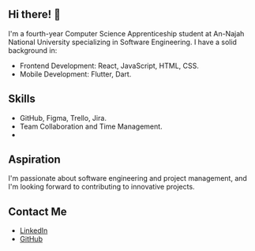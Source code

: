 ## Hi there! 👋

I'm a fourth-year Computer Science Apprenticeship student at An-Najah National University specializing in Software Engineering. I have a solid background in:

- Frontend Development: React, JavaScript, HTML, CSS.
- Mobile Development: Flutter, Dart.

## Skills
- GitHub, Figma, Trello, Jira.
- Team Collaboration and Time Management.
- 
 ## Aspiration
I'm passionate about software engineering and project management, and I'm looking forward to contributing to innovative projects.

## Contact Me
- [LinkedIn](https://www.linkedin.com/in/malak-mousa/)
- [GitHub](https://github.com/Malakmousa99)
